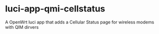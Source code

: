 # luci-app-qmi-cellstatus
A OpenWrt luci app that adds a Cellular Status page for wireless modems with QIM dirvers
